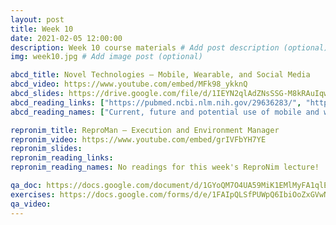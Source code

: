 ```yaml
---
layout: post
title: Week 10
date: 2021-02-05 12:00:00
description: Week 10 course materials # Add post description (optional)
img: week10.jpg # Add image post (optional)

abcd_title: Novel Technologies – Mobile, Wearable, and Social Media
abcd_video: https://www.youtube.com/embed/MFk98_ykknQ
abcd_slides: https://drive.google.com/file/d/1IEYN2qlAdZNsSSG-M8kRAuIqwnJdH0lq/view?usp=sharing
abcd_reading_links: ["https://pubmed.ncbi.nlm.nih.gov/29636283/", "https://pubmed.ncbi.nlm.nih.gov/30339913/"]
abcd_reading_names: ["Current, future and potential use of mobile and wearable technologies and social media data in the ABCD study to increase understanding of contributors to child health", "Screen media activity and brain structure in youth: Evidence for diverse structural correlation networks from the ABCD study"]

repronim_title: ReproMan – Execution and Environment Manager
repronim_video: https://www.youtube.com/embed/grIVFbYH7YE
repronim_slides:
repronim_reading_links:
repronim_reading_names: No readings for this week's ReproNim lecture!

qa_doc: https://docs.google.com/document/d/1GYoQM7O4UA59MiK1EMlMyFA1qlEf0uzlpguPPHmwNgQ/edit?usp=sharing
exercises: https://docs.google.com/forms/d/e/1FAIpQLSfPUWpQ6IbiOoZxGVwN0iGgwllJum25eW72PnK0Gwp6LlLQbg/viewform?usp=sf_link
qa_video:
---
```

